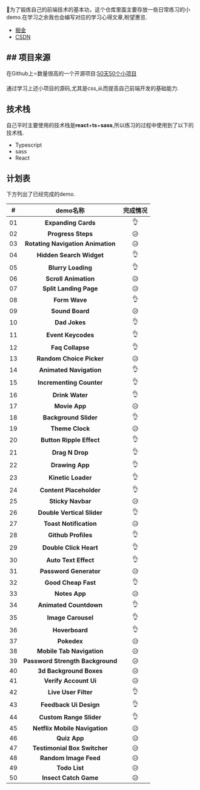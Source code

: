  👀为了锻炼自己的前端技术的基本功，这个仓库里面主要存放一些日常练习的小demo.在学习之余我也会编写对应的学习心得文章,盼望惠览.

- [掘金](https://juejin.cn/user/427081105940919)
- [CSDN](https://blog.csdn.net/weixin_42920294)

## ## 项目来源

在Github上⭐数量很高的一个开源项目:[50天50个小项目](https://github.com/bradtraversy/50projects50days)

通过学习上述小项目的源码,尤其是css,从而提高自己前端开发的基础能力.

## 技术栈

自己平时主要使用的技术栈是**react**+**ts**+**sass**,所以练习的过程中使用到了以下的技术栈.

- Typescript
- sass
- React

## 计划表

下方列出了已经完成的demo.

|  #   |             demo名称              | 完成情况 |
| :--: | :-------------------------------: | :------: |
|  01  |        **Expanding Cards**        |    👌     |
|  02  |        **Progress Steps**         |    😥     |
|  03  | **Rotating Navigation Animation** |    😥     |
|  04  |     **Hidden Search Widget**      |    👌     |
|  05  |        **Blurry Loading**         |    👌     |
|  06  |       **Scroll Animation**        |    😥     |
|  07  |      **Split Landing Page**       |    😥     |
|  08  |           **Form Wave**           |    👌     |
|  09  |          **Sound Board**          |    😥     |
|  10  |           **Dad Jokes**           |     👌     |
|  11  |        **Event Keycodes**         |    👌     |
|  12  |         **Faq Collapse**          |    👌     |
|  13  |     **Random Choice Picker**      |    😥     |
|  14  |      **Animated Navigation**      |    👌     |
|  15  |     **Incrementing Counter**      |    👌     |
|  16  |          **Drink Water**          |    👌     |
|  17  |           **Movie App**           |    😥     |
|  18  |       **Background Slider**       |    👌     |
|  19  |          **Theme Clock**          |    😥     |
|  20  |     **Button Ripple Effect**      |    👌     |
|  21  |          **Drag N Drop**          |    👌     |
|  22  |          **Drawing App**          |    👌     |
|  23  |        **Kinetic Loader**         |    👌     |
|  24  |      **Content Placeholder**      |    👌     |
|  25  |         **Sticky Navbar**         |    😥     |
|  26  |    **Double Vertical Slider**     |    👌     |
|  27  |      **Toast Notification**       |    😥     |
|  28  |        **Github Profiles**        |   👌     |
|  29  |      **Double Click Heart**       |    👌     |
|  30  |       **Auto Text Effect**        |    👌     |
|  31  |      **Password Generator**       |    😥     |
|  32  |        **Good Cheap Fast**        |    👌     |
|  33  |           **Notes App**           |    😥     |
|  34  |      **Animated Countdown**       |    👌     |
|  35  |        **Image Carousel**         |    👌     |
|  36  |          **Hoverboard**           |    👌      |
|  37  |            **Pokedex**            |    😥     |
|  38  |     **Mobile Tab Navigation**     |    😥     |
|  39  | **Password Strength Background**  |    😥     |
|  40  |      **3d Background Boxes**      |    😥     |
|  41  |       **Verify Account Ui**       |    😥     |
|  42  |       **Live User Filter**        |    👌     |
|  43  |      **Feedback Ui Design**       |    👌     |
|  44  |      **Custom Range Slider**      |    👌     |
|  45  |   **Netflix Mobile Navigation**   |    😥     |
|  46  |           **Quiz App**            |    😥     |
|  47  |   **Testimonial Box Switcher**    |    😥     |
|  48  |       **Random Image Feed**       |    😥     |
|  49  |           **Todo List**           |    😥     |
|  50  |       **Insect Catch Game**       |    😥     |
